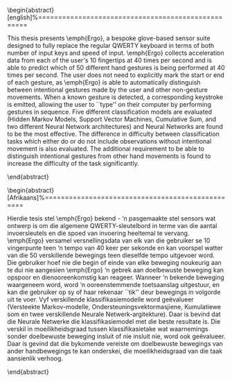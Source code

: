 \begin{abstract}[english]%===================================================

This thesis presents \emph{Ergo}, a bespoke glove-based sensor suite designed
to fully replace the regular QWERTY keyboard in terms of both number of input
keys and speed of input. \emph{Ergo} collects acceleration data from each of
the user's 10 fingertips at 40 times per second and is able to
predict which of 50 different hand gestures is being performed at 40 times per
second. The
user does not need to explicitly mark the start or end of each gesture, as
\emph{Ergo} is able to automatically distinguish between intentional gestures
made by the user and other non-gesture movements. When a known gesture is
detected, a corresponding keystroke is
emitted, allowing the user to ``type'' on their computer by performing gestures
in sequence. Five different classification models are evaluated (Hidden Markov
Models, Support Vector Machines, Cumulative Sum, and two different Neural
Network architectures) and Neural Networks are found to be the most effective.
The difference in difficulty between classification tasks which either do or do
not include observations without intentional movement is also evaluated. The
additional requirement to be able to distinguish intentional gestures from
other hand movements is found to increase the difficulty of the task
significantly.

\end{abstract}

\begin{abstract}[Afrikaans]%=================================================

Hierdie tesis stel \emph{Ergo} bekend - ‘n pasgemaakte stel sensors wat ontwerp
is om die algemene QWERTY-sleutelbord in terme van die aantal invoersleutels en
die spoed van invoering heeltemal te vervang. \emph{Ergo} versamel
versnellingsdata van elk van die gebruiker se 10 vingerpunte teen ‘n tempo van
40 keer per sekonde en kan voorspel watter van die 50 verskillende bewegings
teen dieselfde tempo uitgevoer word. Die gebruiker hoef nie die begin of einde
van elke beweging noukeurig aan te dui nie aangesien \emph{Ergo} ‘n gebrek aan
doelbewuste beweging kan opspoor en dienooreenkomstig kan reageer. Wanneer ‘n
bekende beweging waargeneem word, word ‘n ooreenstemmende toetsaanslag
uitgestuur, en kan die gebruiker op sy of haar rekenaar ``tik'' deur bewegings
in volgorde uit te voer. Vyf verskillende klassifikasiemodelle word geëvalueer
(Versteekte Markov-modelle, Ondersteuningsvektormasjiene, Kumulatiewe som en
twee verskillende Neurale Netwerk-argitekture). Daar is bevind dat die Neurale
Netwerke die klassifikasiemodel met die beste resultate is. Die verskil in
moeilikheidsgraad tussen klassifikasietake wat waarnemings sonder doelbewuste
beweging insluit of nie insluit nie, word ook geëvalueer. Daar is gevind dat
die bykomende vereiste om doelbewuste bewegings van ander handbewegings te kan
onderskei, die moeilikheidsgraad van die taak aansienlik verhoog.

\end{abstract}
